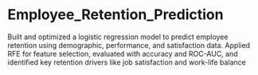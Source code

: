 # Employee_Retention_Prediction
Built and optimized a logistic regression model to predict employee retention using demographic, performance, and satisfaction data. Applied RFE for feature selection, evaluated with accuracy and ROC-AUC, and identified key retention drivers like job satisfaction and work-life balance

